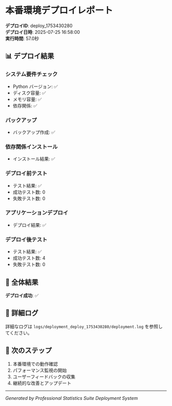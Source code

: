 # 本番環境デプロイレポート

**デプロイID**: deploy_1753430280  
**デプロイ日時**: 2025-07-25 16:58:00  
**実行時間**: 57.0秒

## 📊 デプロイ結果

### システム要件チェック
- Python バージョン: ✅
- ディスク容量: ✅
- メモリ容量: ✅
- 依存関係: ✅

### バックアップ
- バックアップ作成: ✅

### 依存関係インストール
- インストール結果: ✅

### デプロイ前テスト
- テスト結果: ✅
- 成功テスト数: 0
- 失敗テスト数: 0

### アプリケーションデプロイ
- デプロイ結果: ✅

### デプロイ後テスト
- テスト結果: ✅
- 成功テスト数: 4
- 失敗テスト数: 0

## 🎯 全体結果

**デプロイ成功**: ✅

## 📝 詳細ログ

詳細なログは `logs/deployment_deploy_1753430280/deployment.log` を参照してください。

## 🔧 次のステップ

1. 本番環境での動作確認
2. パフォーマンス監視の開始
3. ユーザーフィードバックの収集
4. 継続的な改善とアップデート

---
*Generated by Professional Statistics Suite Deployment System*
